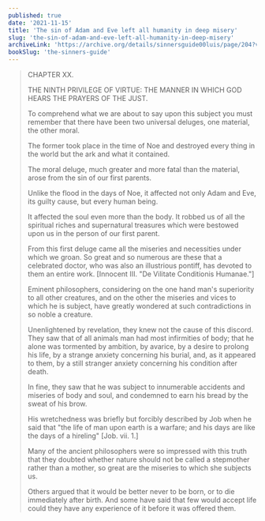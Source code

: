 ```yaml
---
published: true
date: '2021-11-15'
title: 'The sin of Adam and Eve left all humanity in deep misery'
slug: 'the-sin-of-adam-and-eve-left-all-humanity-in-deep-misery'
archiveLink: 'https://archive.org/details/sinnersguide00luis/page/204?view=theater'
bookSlug: 'the-sinners-guide'
---
```


> CHAPTER XX.
>
> THE NINTH PRIVILEGE OF VIRTUE: THE MANNER IN WHICH GOD HEARS THE PRAYERS OF THE JUST.
>
> To comprehend what we are about to say upon this subject you must remember that there have been two universal deluges, one material, the other moral.
>
> The former took place in the time of Noe and destroyed every thing in the world but the ark and what it contained.
>
> The moral deluge, much greater and more fatal than the material, arose from the sin of our first parents.
>
> Unlike the flood in the days of Noe, it affected not only Adam and Eve, its guilty cause, but every human being.
>
> It affected the soul even more than the body. It robbed us of all the spiritual riches and supernatural treasures which were bestowed upon us in the person of our first parent.
>
> From this first deluge came all the miseries and necessities under which we groan. So great and so numerous are these that a celebrated doctor, who was also an illustrious pontiff, has devoted to them an entire work. [Innocent III. "De Vilitate Conditionis Humanae."]
>
> Eminent philosophers, considering on the one hand man's superiority to all other creatures, and on the other the miseries and vices to which he is subject, have greatly wondered at such contradictions in so noble a creature.
>
> Unenlightened by revelation, they knew not the cause of this discord. They saw that of all animals man had most infirmities of body; that he alone was tormented by ambition, by avarice, by a desire to prolong his life, by a strange anxiety concerning his burial, and, as it appeared to them, by a still stranger anxiety concerning his condition after death.
>
> In fine, they saw that he was subject to innumerable accidents and miseries of body and soul, and condemned to earn his bread by the sweat of his brow.
>
> His wretchedness was briefly but forcibly described by Job when he said that "the life of man upon earth is a warfare; and his days are like the days of a hireling" [Job. vii. 1.]
>
> Many of the ancient philosophers were so impressed with this truth that they doubted whether nature should not be called a stepmother rather than a mother, so great are the miseries to which she subjects us.
>
> Others argued that it would be better never to be born, or to die immediately after birth. And some have said that few would accept life could they have any experience of it before it was offered them.